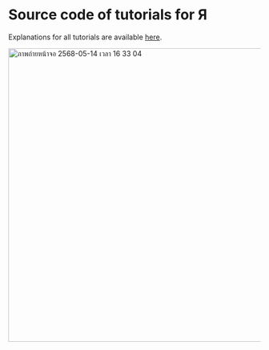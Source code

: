 # Source code of tutorials for Я

Explanations for all tutorials are available [here](https://muratkasimov.art/Ya/Tutorials).

<img width="585" alt="ภาพถ่ายหน้าจอ 2568-05-14 เวลา 16 33 04" src="https://github.com/user-attachments/assets/8f5cc70e-6763-48bd-a4d6-d3d67dadcc30" />
